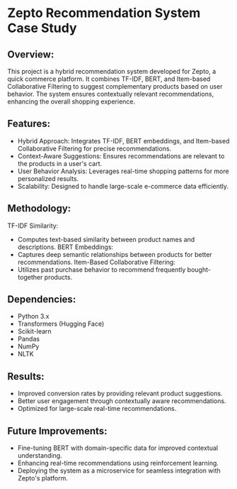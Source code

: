 # Zepto Recommendation System Case Study 

## Overview:
This project is a hybrid recommendation system developed for Zepto, a quick commerce platform. It combines TF-IDF, BERT, and Item-based Collaborative Filtering to suggest complementary products based on user behavior. The system ensures contextually relevant recommendations, enhancing the overall shopping experience.

## Features:
  * Hybrid Approach: Integrates TF-IDF, BERT embeddings, and Item-based Collaborative Filtering for precise recommendations.
  * Context-Aware Suggestions: Ensures recommendations are relevant to the products in a user's cart.
  * User Behavior Analysis: Leverages real-time shopping patterns for more personalized results.
  * Scalability: Designed to handle large-scale e-commerce data efficiently.

## Methodology:
TF-IDF Similarity:
  * Computes text-based similarity between product names and descriptions.
BERT Embeddings:
  * Captures deep semantic relationships between products for better recommendations.
Item-Based Collaborative Filtering:
  * Utilizes past purchase behavior to recommend frequently bought-together products.

## Dependencies:
  * Python 3.x
  * Transformers (Hugging Face)
  * Scikit-learn
  * Pandas
  * NumPy
  * NLTK

## Results:
  * Improved conversion rates by providing relevant product suggestions.
  * Better user engagement through contextually aware recommendations.
  * Optimized for large-scale real-time recommendations.

## Future Improvements:
  * Fine-tuning BERT with domain-specific data for improved contextual understanding.
  * Enhancing real-time recommendations using reinforcement learning.
  * Deploying the system as a microservice for seamless integration with Zepto's platform.
